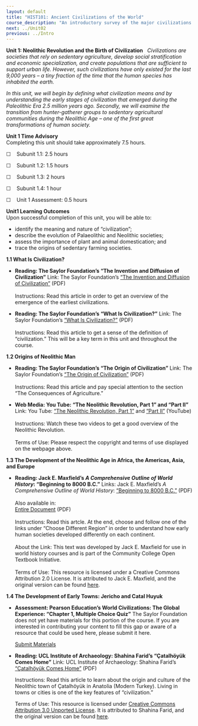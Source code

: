 ```yaml
---
layout: default
title: "HIST101: Ancient Civilizations of the World"
course_description: "An introductory survey of the major civilizations of the ancient world from the Paleolithic Era to the Middle Ages, with special emphasis on the nature and characteristics of 'civilized' society."
next: ../Unit02
previous: ../Intro
---
```

**Unit 1: Neolithic Revolution and the Birth of Civilization** <span
id="1"></span> 
*Civilizations are societies that rely on sedentary agriculture, develop
social stratification and economic specialization, and create
populations that are sufficient to support urban life. However, such
civilizations have only existed for the last 9,000 years *–* a tiny
fraction of the time that the human species has inhabited the earth.*  
  
 *In this unit, we will begin by defining what civilization means and by
understanding the early stages of civilization that emerged during the
Paleolithic Era 2.5 million years ago. Secondly, we will examine the
transition from hunter-gatherer groups to sedentary agricultural
communities during the Neolithic Age *–* one of the first great
transformations of human society.*

**Unit 1 Time Advisory**  
Completing this unit should take approximately 7.5 hours.  
  
 ☐    Subunit 1.1: 2.5 hours  
  
 ☐    Subunit 1.2: 1.5 hours  
  
 ☐    Subunit 1.3: 2 hours  
  
 ☐    Subunit 1.4: 1 hour  
  
 ☐    Unit 1 Assessment: 0.5 hours

**Unit1 Learning Outcomes**  
Upon successful completion of this unit, you will be able to:
-   identify the meaning and nature of “civilization”;
-   describe the evolution of Palaeolithic and Neolithic societies;
-   assess the importance of plant and animal domestication; and
-   trace the origins of sedentary farming societies.

**1.1 What Is Civilization?** <span id="1.1"></span> 
-   **Reading: The Saylor Foundation’s “The Invention and Diffusion of
    Civilization”**
    Link: The Saylor Foundation’s [“The Invention and Diffusion of
    Civilization”](https://resources.saylor.org/archived/wp-content/uploads/2012/10/HIST101-1.1-AncientCivsIntro-FINAL1.pdf) (PDF)  
        
     Instructions: Read this article in order to get an overview of the
    emergence of the earliest civilizations.

-   **Reading: The Saylor Foundation’s “What Is Civilization?”**
    Link: The Saylor Foundation’s [“What Is
    Civilization?”](https://resources.saylor.org/archived/wp-content/uploads/2012/10/HIST101-1.1-WhatIsCivilization-FINAL1.pdf)
    (PDF)  
        
     Instructions: Read this article to get a sense of the definition of
    “civilization.” This will be a key term in this unit and throughout
    the course.

**1.2 Origins of Neolithic Man** <span id="1.2"></span> 
-   **Reading: The Saylor Foundation’s “The Origin of Civilization”**
    Link: The Saylor Foundation’s [“The Origin of
    Civilization”](https://resources.saylor.org/archived/wp-content/uploads/2012/10/HIST101-1.2-OriginsofCiv-FINAL1.pdf) (PDF)  
        
     Instructions: Read this article and pay special attention to the
    section “The Consequences of Agriculture.”

-   **Web Media: You Tube: “The Neolithic Revolution, Part 1” and “Part
    II”**
    Link: You Tube: [“The Neolithic Revolution, Part
    1”](http://www.youtube.com/watch?v=LdbnW-9c27U) and [“Part
    II”](http://www.youtube.com/watch?v=ILb0Kw9FXaw&feature=related) (YouTube)  
        
     Instructions: Watch these two videos to get a good overview of the
    Neolithic Revolution.  
        
     Terms of Use: Please respect the copyright and terms of use
    displayed on the webpage above.

**1.3 The Development of the Neolithic Age in Africa, the Americas,
Asia, and Europe** <span id="1.3"></span> 
-   **Reading: Jack E. Maxfield’s *A Comprehensive Outline of World
    History*: “Beginning to 8000 B.C.”**
    Links: Jack E. Maxfield’s *A Comprehensive Outline of World
    History*: [“Beginning to 8000
    B.C.”](http://resources.saylor.org/HIST/HIST101/HIST101-1.3-BeginningTo8000BC-CCBY.pdf) (PDF)  
        
     Also available in:  
     [Entire Document](http://cnx.org/content/col10595/1.3/pdf) (PDF)  
        
     Instructions: Read this artcle. At the end, choose and follow one
    of the links under “Choose Different Region” in order to understand
    how early human societies developed differently on each continent.  
        
     About the Link: This text was developed by Jack E. Maxfield for use
    in world history courses and is part of the Community College Open
    Textbook Initiative.  
        
     Terms of Use: This resource is licensed under a Creative Commons
    Attribution 2.0 License. It is attributed to Jack E. Maxfield, and
    the original version can be found
    [here](http://cnx.org/content/m17804/latest/).

**1.4 The Development of Early Towns: Jericho and Catal Huyuk** <span
id="1.4"></span> 
-   **Assessment: Pearson Education’s World Civilizations: The Global
    Experience: “Chapter 1, Multiple Choice Quiz”**
    The Saylor Foundation does not yet have materials for this portion
    of the course. If you are interested in contributing your content to
    fill this gap or aware of a resource that could be used here, please
    submit it here.

    [Submit Materials](/contribute/)

-   **Reading: UCL Institute of Archaeology: Shahina Farid’s “Çatalhöyük
    Comes Home”**
    Link: UCL Institute of Archaeology: Shahina Farid’s [“Çatalhöyük
    Comes
    Home”](https://resources.saylor.org/archived/wp-content/uploads/2013/05/HIST101-4.1-ÇatalhöyükcomesHome.pdf) (PDF)  
      
     Instructions: Read this article to learn about the origin and
    culture of the Neolithic town of Çatalhöyük in Anatolia (Modern
    Turkey). Living in towns or cities is one of the key features of
    “civilization.”  
      
     Terms of Use: This resource is licensed under [Creative Commons
    Attribution 3.0 Unported
    License](http://creativecommons.org/licenses/by/3.0/). It is
    attributed to Shahina Farid, and the original version can be found
    [here](http://www.ai-journal.com/article/view/ai.1313/67).


